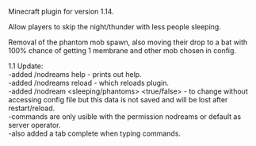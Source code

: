 Minecraft plugin for version 1.14.

Allow players to skip the night/thunder with less people sleeping.

Removal of the phantom mob spawn, also moving their drop to a bat with 100% chance of getting 1 membrane and other mob chosen in config.

1.1 Update:<br>
-added /nodreams help - prints out help.<br>
-added /nodreams reload - which reloads plugin.<br>
-added /nodream <sleeping/phantoms> <true/false> - to change without accessing config file but this data is not saved and will be lost after restart/reload.<br>
-commands are only usible with the permission nodreams or default as server operator.<br>
-also added a tab complete when typing commands.<br>
